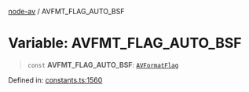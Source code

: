 [node-av](../globals.md) / AVFMT\_FLAG\_AUTO\_BSF

# Variable: AVFMT\_FLAG\_AUTO\_BSF

> `const` **AVFMT\_FLAG\_AUTO\_BSF**: [`AVFormatFlag`](../type-aliases/AVFormatFlag.md)

Defined in: [constants.ts:1560](https://github.com/seydx/av/blob/f8631fc881b394300b1479f511d55cf1c370a87f/src/constants/constants.ts#L1560)
